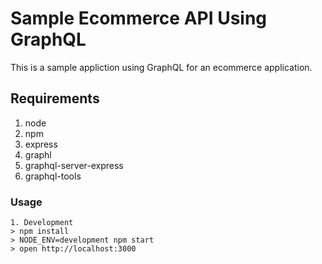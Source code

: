 Sample Ecommerce API Using GraphQL
==================================

This is a sample appliction using GraphQL for an ecommerce application.

## Requirements

1. node
2. npm
3. express
4. graphl
5. graphql-server-express
6. graphql-tools

### Usage
    1. Development
    > npm install        
    > NODE_ENV=development npm start
    > open http://localhost:3000
